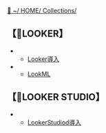 [🔗 ~/ HOME/ Collections/](https://gitpress.io/@sh16ma/collections)

## 【🫧LOOKER】
- - [Looker導入](looker_init)
- - [LookML](lookml)



## 【🫧LOOKER STUDIO】
- - [LookerStudiod導入](lookerstudio_init)
